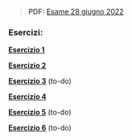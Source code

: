
> **PDF:** [Esame 28 giugno 2022](/Primo%20Anno/Progettazione%20di%20Sistemi%20Digitali/Esami/2022/2022-06-28-MZ.pdf)

### Esercizi:
[**Esercizio 1**](https://github.com/Jaxkeeper/G-Zelda-git/issues/35)

[**Esercizio 2**](https://github.com/Jaxkeeper/G-Zelda-git/issues/36)

[**Esercizio 3**](METTI-LINK-QUI) (to-do)

[**Esercizio 4**](https://github.com/Jaxkeeper/G-Zelda-git/issues/13)

[**Esercizio 5**](METTI-LINK-QUI) (to-do)

[**Esercizio 6**](METTI-LINK-QUI) (to-do)

